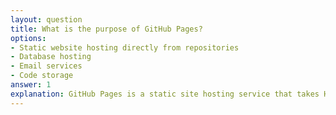 ```yaml
---
layout: question
title: What is the purpose of GitHub Pages?
options:
- Static website hosting directly from repositories
- Database hosting
- Email services
- Code storage
answer: 1
explanation: GitHub Pages is a static site hosting service that takes HTML, CSS, and JavaScript files from a repository and publishes them as a website, ideal for documentation and project pages.
---
```

